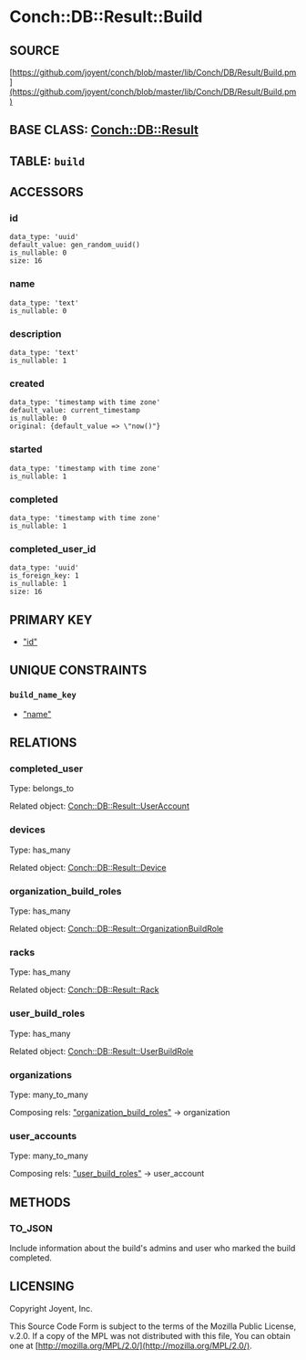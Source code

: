# Conch::DB::Result::Build

## SOURCE

[https://github.com/joyent/conch/blob/master/lib/Conch/DB/Result/Build.pm](https://github.com/joyent/conch/blob/master/lib/Conch/DB/Result/Build.pm)

## BASE CLASS: [Conch::DB::Result](../modules/Conch%3A%3ADB%3A%3AResult)

## TABLE: `build`

## ACCESSORS

### id

```
data_type: 'uuid'
default_value: gen_random_uuid()
is_nullable: 0
size: 16
```

### name

```
data_type: 'text'
is_nullable: 0
```

### description

```
data_type: 'text'
is_nullable: 1
```

### created

```
data_type: 'timestamp with time zone'
default_value: current_timestamp
is_nullable: 0
original: {default_value => \"now()"}
```

### started

```
data_type: 'timestamp with time zone'
is_nullable: 1
```

### completed

```
data_type: 'timestamp with time zone'
is_nullable: 1
```

### completed\_user\_id

```
data_type: 'uuid'
is_foreign_key: 1
is_nullable: 1
size: 16
```

## PRIMARY KEY

- ["id"](#id)

## UNIQUE CONSTRAINTS

### `build_name_key`

- ["name"](#name)

## RELATIONS

### completed\_user

Type: belongs\_to

Related object: [Conch::DB::Result::UserAccount](../modules/Conch%3A%3ADB%3A%3AResult%3A%3AUserAccount)

### devices

Type: has\_many

Related object: [Conch::DB::Result::Device](../modules/Conch%3A%3ADB%3A%3AResult%3A%3ADevice)

### organization\_build\_roles

Type: has\_many

Related object: [Conch::DB::Result::OrganizationBuildRole](../modules/Conch%3A%3ADB%3A%3AResult%3A%3AOrganizationBuildRole)

### racks

Type: has\_many

Related object: [Conch::DB::Result::Rack](../modules/Conch%3A%3ADB%3A%3AResult%3A%3ARack)

### user\_build\_roles

Type: has\_many

Related object: [Conch::DB::Result::UserBuildRole](../modules/Conch%3A%3ADB%3A%3AResult%3A%3AUserBuildRole)

### organizations

Type: many\_to\_many

Composing rels: ["organization\_build\_roles"](#organization_build_roles) -> organization

### user\_accounts

Type: many\_to\_many

Composing rels: ["user\_build\_roles"](#user_build_roles) -> user\_account

## METHODS

### TO\_JSON

Include information about the build's admins and user who marked the build completed.

## LICENSING

Copyright Joyent, Inc.

This Source Code Form is subject to the terms of the Mozilla Public License,
v.2.0. If a copy of the MPL was not distributed with this file, You can obtain
one at [http://mozilla.org/MPL/2.0/](http://mozilla.org/MPL/2.0/).
